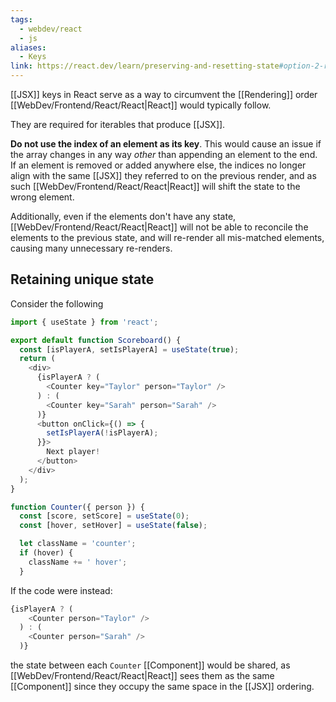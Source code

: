 ```yaml
---
tags:
  - webdev/react
  - js
aliases:
  - Keys
link: https://react.dev/learn/preserving-and-resetting-state#option-2-resetting-state-with-a-key
---
```

[[JSX]] keys in React serve as a way to circumvent the [[Rendering]] order [[WebDev/Frontend/React/React|React]] would typically follow. 

They are required for iterables that produce [[JSX]].

**Do not use the index of an element as its key**. This would cause an issue if the array changes in any way *other* than appending an element to the end. If an element is removed or added anywhere else, the indices no longer align with the same [[JSX]] they referred to on the previous render, and as such [[WebDev/Frontend/React/React|React]] will shift the state to the wrong element.

Additionally, even if the elements don't have any state, [[WebDev/Frontend/React/React|React]] will not be able to reconcile the elements to the previous state, and will re-render all mis-matched elements, causing many unnecessary re-renders.

## Retaining unique state
Consider the following
```js
import { useState } from 'react';

export default function Scoreboard() {
  const [isPlayerA, setIsPlayerA] = useState(true);
  return (
    <div>
      {isPlayerA ? (
        <Counter key="Taylor" person="Taylor" />
      ) : (
        <Counter key="Sarah" person="Sarah" />
      )}
      <button onClick={() => {
        setIsPlayerA(!isPlayerA);
      }}>
        Next player!
      </button>
    </div>
  );
}

function Counter({ person }) {
  const [score, setScore] = useState(0);
  const [hover, setHover] = useState(false);

  let className = 'counter';
  if (hover) {
    className += ' hover';
  }
```

If the code were instead:


```js
{isPlayerA ? (
	<Counter person="Taylor" />
  ) : (
	<Counter person="Sarah" />
  )}
```

the state between each `Counter` [[Component]] would be shared, as [[WebDev/Frontend/React/React|React]] sees them as the same [[Component]] since they occupy the same space in the [[JSX]] ordering.